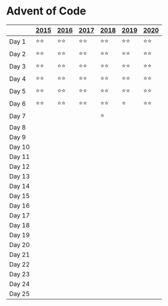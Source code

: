 # Advent of Code

|        | [2015](https://adventofcode.com/2015) | [2016](https://adventofcode.com/2016) | [2017](https://adventofcode.com/2017) | [2018](https://adventofcode.com/2018) | [2019](https://adventofcode.com/2019) | [2020](https://adventofcode.com/2020) |
| ------ | ------------------------------------- | ------------------------------------- | ------------------------------------- | ------------------------------------- | ------------------------------------- | ------------------------------------- |
| Day 1  | :star::star:                          | :star::star:                          | :star::star:                          | :star::star:                          | :star::star:                          | :star::star:                          |
| Day 2  | :star::star:                          | :star::star:                          | :star::star:                          | :star::star:                          | :star::star:                          | :star::star:                          |
| Day 3  | :star::star:                          | :star::star:                          | :star::star:                          | :star::star:                          | :star::star:                          | :star::star:                          |
| Day 4  | :star::star:                          | :star::star:                          | :star::star:                          | :star::star:                          | :star::star:                          | :star::star:                          |
| Day 5  | :star::star:                          | :star::star:                          | :star::star:                          | :star::star:                          | :star::star:                          | :star::star:                          |
| Day 6  | :star::star:                          | :star::star:                          | :star::star:                          | :star::star:                          | :star:                                | :star::star:                          |
| Day 7  |                                       |                                       |                                       | :star:                                |                                       |                                       |
| Day 8  |                                       |                                       |                                       |                                       |                                       |                                       |
| Day 9  |                                       |                                       |                                       |                                       |                                       |                                       |
| Day 10 |                                       |                                       |                                       |                                       |                                       |                                       |
| Day 11 |                                       |                                       |                                       |                                       |                                       |                                       |
| Day 12 |                                       |                                       |                                       |                                       |                                       |                                       |
| Day 13 |                                       |                                       |                                       |                                       |                                       |                                       |
| Day 14 |                                       |                                       |                                       |                                       |                                       |                                       |
| Day 15 |                                       |                                       |                                       |                                       |                                       |                                       |
| Day 16 |                                       |                                       |                                       |                                       |                                       |                                       |
| Day 17 |                                       |                                       |                                       |                                       |                                       |                                       |
| Day 18 |                                       |                                       |                                       |                                       |                                       |                                       |
| Day 19 |                                       |                                       |                                       |                                       |                                       |                                       |
| Day 20 |                                       |                                       |                                       |                                       |                                       |                                       |
| Day 21 |                                       |                                       |                                       |                                       |                                       |                                       |
| Day 22 |                                       |                                       |                                       |                                       |                                       |                                       |
| Day 23 |                                       |                                       |                                       |                                       |                                       |                                       |
| Day 24 |                                       |                                       |                                       |                                       |                                       |                                       |
| Day 25 |                                       |                                       |                                       |                                       |                                       |                                       |
